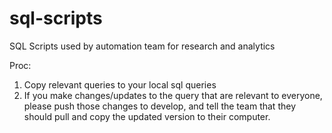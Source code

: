 # sql-scripts
SQL Scripts used by automation team for research and analytics

Proc:

1. Copy relevant queries to your local sql queries
2. If you make changes/updates to the query that are relevant to everyone, please push those changes to develop,
	and tell the team that they should pull and copy the updated version to their computer. 

